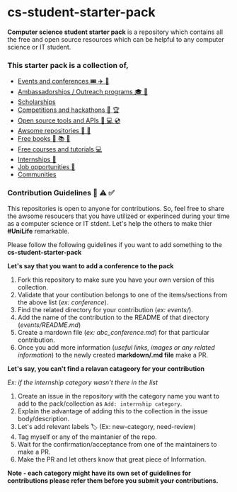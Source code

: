 # cs-student-starter-pack

**Computer science student starter pack** is a repository which contains all the free and open source resources which can be helpful to any computer science or IT student.

### This starter pack is a collection of,

- [Events and conferences :tickets: :airplane: :calendar:](events/README.md)
- [Ambassadorships / Outreach programs :mortar_board: :school_satchel:](ambassadorship_programs/README.md)
- [Scholarships](scholarships/README.md)
- [Competitions and hackathons :triangular_flag_on_post: :trophy:](competitions/README.md)
- [Open source tools and APIs :wrench: :computer: :cd:](tools/README.md)
- [Awsome repositories :file_folder: :open_file_folder:](repo_collection/README.md)
- [Free books :closed_book: :books: :book:](books/README.md)
- [Free courses and tutorials :computer:](courses/README.md)
- [Internships :mag_right:](internships/README.md)
- [Job opportunities :mag_right:](job_opportunities/README.md)
- [Communities](communities/README.md)

### Contribution Guidelines :eyes: :warning: :white_check_mark:

This repositories is open to anyone for contributions. So, feel free to share the awsome resoucers that you have utilized or experinced during your time as a computer science or IT stdent. Let's help the others to make thier **#UniLife** remarkable.

Please follow the following guidelines if you want to add something to the **cs-student-starter-pack**

**Let's say that you want to add a conference to the pack**

1. Fork this repository to make sure you have your own version of this collection.
2. Validate that your contibution belongs to one of the items/sections from the above list (_ex: conference_).
3. Find the related directory for your contribution (_ex: events/_).
4. Add the name of the contribution to the README of that directory (_events/README.md_)
5. Create a mardown file (_ex: abc_conference.md_) for that particular contribution.
6. Once you add more information (_useful links, images or any related information_) to the newly created **markdown/.md file** make a PR.

**Let's say, you can't find a relavan catageory for your contribution**

_Ex: if the internship category wasn't there in the list_

1. Create an issue in the repository with the category name you want to add to the pack/collection as `Add: internship category`.
2. Explain the advantage of adding this to the collection in the issue body/description.
3. Let's add relevant labels 🏷 (Ex: new-category, need-review)
4. Tag myself or any of the maintanier of the repo.
5. Wait for the confirmation/acceptance from one of the maintainers to make a PR.
6. Make the PR and let others know that great piece of Information.

**Note - each category might have its own set of guidelines for contributions please refer them before you submit your contributions.**

